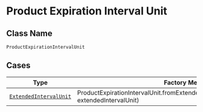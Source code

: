 
# Product Expiration Interval Unit

## Class Name

`ProductExpirationIntervalUnit`

## Cases

| Type | Factory Method |
|  --- | --- |
| [`ExtendedIntervalUnit`](../../../doc/models/extended-interval-unit.md) | ProductExpirationIntervalUnit.fromExtendedIntervalUnit(ExtendedIntervalUnit extendedIntervalUnit) |

